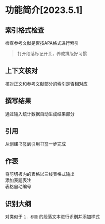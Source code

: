 # 功能简介[2023.5.1]
## 索引格式检查
检查参考文献是否按APA格式进行索引
> 打开段落标记开关，养成排版好习惯  

## 上下文核对
核对正文和参考文献部分的索引是否相对应 

## 撰写结果
通过输入统计数据自动生成结果部分

## 引用
从创建书签到引用书签一步完成

## 作表
将剪切板内的表格以三线表格式输出  
添加表题表注  
表格自动编号

## 识别大纲
对类似于 `1. 标题` 的段落文本进行识别并添加样式

